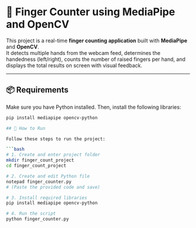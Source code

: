 # 🤚 Finger Counter using MediaPipe and OpenCV

This project is a real-time **finger counting application** built with **MediaPipe** and **OpenCV**.  
It detects multiple hands from the webcam feed, determines the handedness (left/right), counts the number of raised fingers per hand, and displays the total results on screen with visual feedback.

---

## 📦 Requirements

Make sure you have Python installed. Then, install the following libraries:

```bash
pip install mediapipe opencv-python

## 🚀 How to Run

Follow these steps to run the project:

```bash
# 1. Create and enter project folder
mkdir finger_count_project
cd finger_count_project

# 2. Create and edit Python file
notepad finger_counter.py
# (Paste the provided code and save)

# 3. Install required libraries
pip install mediapipe opencv-python

# 4. Run the script
python finger_counter.py
